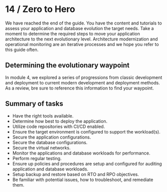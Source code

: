 # 14 / Zero to Hero

We have reached the end of the guide. You have the content and tutorials to assess your application and database evolution the target needs. Take a moment to determine the required steps to move your application architecture to the next evolutionary level. Architecture modernization and operational monitoring are an iterative processes and we hope you refer to this guide often.

## Determining the evolutionary waypoint

In module 4, we explored a series of progressions from classic development and deployment to current modern development and deployment methods. As a review, bre sure to reference this information to find your waypoint.

## Summary of tasks

- Have the right tools available.
- Determine how best to deploy the application.
- Utilize code repositories with CI/CD enabled.
- Ensure the target environment is configured to support the workload(s).
- Secure the application configurations.
- Secure the database configurations.
- Secure the virtual networks.
- Monitor the applications and database workloads for performance.
- Perform regular testing.
- Ensure up policies and procedures are setup and configured for auditing application and database workloads.
- Setup backup and restore based on RTO and RPO objectives.
- Be familiar with potential issues, how to troubleshoot, and remediate them.
